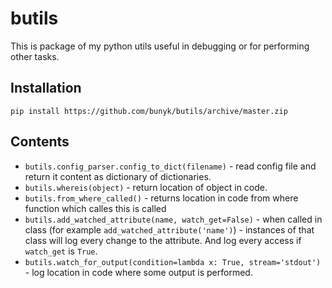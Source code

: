 butils
======

This is package of my python utils useful in debugging or for performing other tasks.

Installation
------------

```
pip install https://github.com/bunyk/butils/archive/master.zip
```


Contents
--------

- `butils.config_parser.config_to_dict(filename)` - read config file and return it content as dictionary of dictionaries.
- `butils.whereis(object)` - return location of object in code. 
- `butils.from_where_called()` - returns location in code from where function which calles this is called
- `butils.add_watched_attribute(name, watch_get=False)` - when called in class (for example `add_watched_attribute('name')`) - instances of that class will log every change to the attribute. And log every access if `watch_get` is `True`.
- `butils.watch_for_output(condition=lambda x: True, stream='stdout')` - log location in code where some output is performed.
